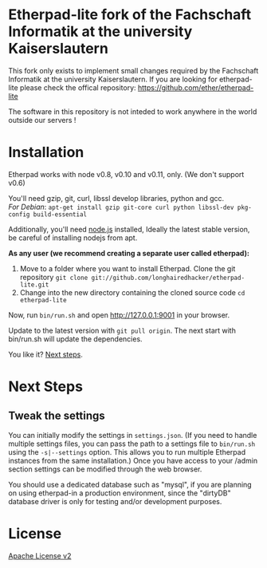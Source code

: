 # Etherpad-lite fork of the Fachschaft Informatik at the university Kaiserslautern

This fork only exists to implement small changes required by the Fachschaft Informatik  at the university Kaiserslautern.
If you are looking for etherpad-lite please check the offical repository: https://github.com/ether/etherpad-lite

The software in this repository is not inteded to work anywhere in the world outside our servers !

# Installation

Etherpad works with node v0.8, v0.10 and v0.11, only. (We don't support v0.6)

You'll need gzip, git, curl, libssl develop libraries, python and gcc.  
*For Debian*: `apt-get install gzip git-core curl python libssl-dev pkg-config build-essential`  

Additionally, you'll need [node.js](http://nodejs.org) installed, Ideally the latest stable version, be careful of installing nodejs from apt.

**As any user (we recommend creating a separate user called etherpad):**

1. Move to a folder where you want to install Etherpad. Clone the git repository `git clone git://github.com/longhairedhacker/etherpad-lite.git`
2. Change into the new directory containing the cloned source code `cd etherpad-lite`

Now, run `bin/run.sh` and open <http://127.0.0.1:9001> in your browser. 

Update to the latest version with `git pull origin`. The next start with bin/run.sh will update the dependencies.

You like it? [Next steps](#next-steps).

# Next Steps

## Tweak the settings
You can initially modify the settings in `settings.json`. (If you need to handle multiple settings files, you can pass the path to a settings file to `bin/run.sh` using the `-s|--settings` option. This allows you to run multiple Etherpad instances from the same installation.)  Once you have access to your /admin section settings can be modified through the web browser.

You should use a dedicated database such as "mysql", if you are planning on using etherpad-in a production environment, since the "dirtyDB" database driver is only for testing and/or development purposes.

# License
[Apache License v2](http://www.apache.org/licenses/LICENSE-2.0.html)

